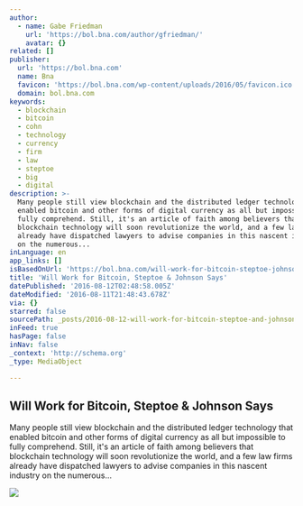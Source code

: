```yaml
---
author:
  - name: Gabe Friedman
    url: 'https://bol.bna.com/author/gfriedman/'
    avatar: {}
related: []
publisher:
  url: 'https://bol.bna.com'
  name: Bna
  favicon: 'https://bol.bna.com/wp-content/uploads/2016/05/favicon.ico'
  domain: bol.bna.com
keywords:
  - blockchain
  - bitcoin
  - cohn
  - technology
  - currency
  - firm
  - law
  - steptoe
  - big
  - digital
description: >-
  Many people still view blockchain and the distributed ledger technology that
  enabled bitcoin and other forms of digital currency as all but impossible to
  fully comprehend. Still, it's an article of faith among believers that
  blockchain technology will soon revolutionize the world, and a few law firms
  already have dispatched lawyers to advise companies in this nascent industry
  on the numerous...
inLanguage: en
app_links: []
isBasedOnUrl: 'https://bol.bna.com/will-work-for-bitcoin-steptoe-johnson-says/'
title: 'Will Work for Bitcoin, Steptoe & Johnson Says'
datePublished: '2016-08-12T02:48:58.005Z'
dateModified: '2016-08-11T21:48:43.678Z'
via: {}
starred: false
sourcePath: _posts/2016-08-12-will-work-for-bitcoin-steptoe-and-johnson-says.md
inFeed: true
hasPage: false
inNav: false
_context: 'http://schema.org'
_type: MediaObject

---
```

<article style=""><h1>Will Work for Bitcoin, Steptoe &amp; Johnson Says</h1><p>Many people still view blockchain and the distributed ledger technology that enabled bitcoin and other forms of digital currency as all but impossible to fully comprehend. Still, it's an article of faith among believers that blockchain technology will soon revolutionize the world, and a few law firms already have dispatched lawyers to advise companies in this nascent industry on the numerous...</p><img src="https://bol.bna.com/wp-content/uploads/2016/08/250536650_8-770x433.jpg" /></article>
